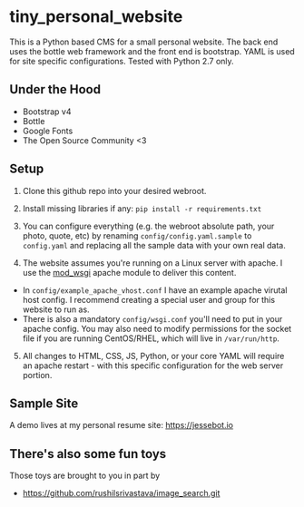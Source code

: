 tiny_personal_website
=====================

This is a Python based CMS for a small personal website. The back end uses
the bottle web framework and the front end is bootstrap. YAML is used for site
 specific configurations. Tested with Python 2.7 only.

Under the Hood
--------------
* Bootstrap v4
* Bottle
* Google Fonts
* The Open Source Community <3

Setup
-----

1. Clone this github repo into your desired webroot.

2. Install missing libraries if any: `pip install -r requirements.txt`

3. You can configure everything (e.g. the webroot absolute path, your photo,
 quote, etc) by renaming `config/config.yaml.sample` to `config.yaml` and 
replacing all the sample data with your own real data.

4. The website assumes you're running on a Linux server with apache. I use the
 [mod_wsgi](https://github.com/GrahamDumpleton/mod_wsgi) apache module to
deliver this content. 
  + In `config/example_apache_vhost.conf` I have an example apache
virutal host config. I recommend creating a special user and group for this
 website to run as.
  + There is also a mandatory `config/wsgi.conf` you'll need to put in your
 apache config. You may also need to modify permissions for the socket file if
 you are running CentOS/RHEL, which will live in `/var/run/http`.

5. All changes to HTML, CSS, JS, Python, or your core YAML will require an
 apache restart - with this specific configuration for the web server portion.


Sample Site
-----------

A demo lives at my personal resume site: https://jessebot.io

There's also some fun toys
--------------------------
Those toys are brought to you in part by
- https://github.com/rushilsrivastava/image_search.git
